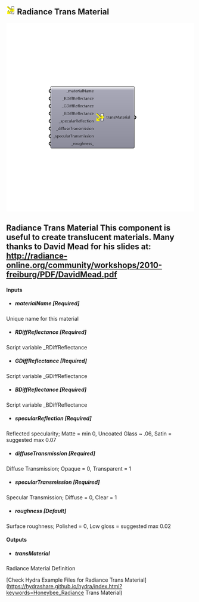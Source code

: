 ## ![](../../images/icons/Radiance_Trans_Material.png) Radiance Trans Material

![](../../images/components/Radiance_Trans_Material.png)

Radiance Trans Material
 This component is useful to create translucent materials. Many thanks to David Mead for his slides at:
 http://radiance-online.org/community/workshops/2010-freiburg/PDF/DavidMead.pdf
 -
 

#### Inputs
* ##### materialName [Required]
Unique name for this material
* ##### RDiffReflectance [Required]
Script variable _RDiffReflectance
* ##### GDiffReflectance [Required]
Script variable _GDiffReflectance
* ##### BDiffReflectance [Required]
Script variable _BDiffReflectance
* ##### specularReflection [Required]
Reflected specularity; Matte = min 0, Uncoated Glass ~ .06, Satin = suggested max 0.07
* ##### diffuseTransmission [Required]
Diffuse Transmission; Opaque = 0, Transparent = 1
* ##### specularTransmission [Required]
Specular Transmission; Diffuse = 0, Clear = 1
* ##### roughness [Default]
Surface roughness; Polished = 0, Low gloss = suggested max 0.02

#### Outputs
* ##### transMaterial
Radiance Material Definition


[Check Hydra Example Files for Radiance Trans Material](https://hydrashare.github.io/hydra/index.html?keywords=Honeybee_Radiance Trans Material)